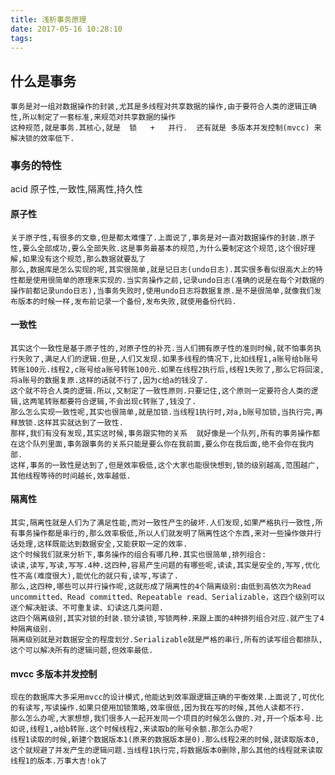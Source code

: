 ```yaml
---
title: 浅析事务原理
date: 2017-05-16 10:28:10
tags:
---
```


## 什么是事务
    事务是对一组对数据操作的封装,尤其是多线程对共享数据的操作,由于要符合人类的逻辑正确性,所以制定了一套标准,来规范对共享数据的操作  
    这种规范,就是事务.其核心,就是  锁   +   并行.  还有就是 多版本并发控制(mvcc) 来解决锁的效率低下.
    
### 事务的特性
acid 原子性,一致性,隔离性,持久性
#### 原子性
    关于原子性,有很多的文章,但是都太难懂了.上面说了,事务是对一直对数据操作的封装.原子性,要么全部成功,要么全部失败.这是事务最基本的规范,为什么要制定这个规范,这个很好理解,如果没有这个规范,那么数据就要乱了
    那么,数据库是怎么实现的呢,其实很简单,就是记日志(undo日志).其实很多看似很高大上的特性都是使用很简单的原理来实现的.当实务操作之前,记录undo日志(准确的说是在每个对数据的操作前都记录undo日志),当事务失败时,使用undo日志将数据复原.是不是很简单,就像我们发布版本的时候一样,发布前记录一个备份,发布失败,就使用备份代码.
#### 一致性
    其实这个一致性是基于原子性的,对原子性的补充.当人们拥有原子性的准则时候,就不怕事务执行失败了,满足人们的逻辑.但是,人们又发现.如果多线程的情况下,比如线程1,a账号给b账号转账100元.线程2,c账号给a账号转账100元.如果在线程2执行后,线程1失败了,那么它将回滚,将a账号的数据复原.这样的话就不行了,因为c给a的钱没了.
    这个就不符合人类的逻辑.所以,又制定了一致性原则.只要记住,这个原则一定要符合人类的逻辑,这两笔转账都要符合逻辑,不会出现c转账了,钱没了.
    那么怎么实现一致性呢,其实也很简单,就是加锁.当线程1执行时,对a,b账号加锁,当执行完,再释放锁.这样其实就达到了一致性.
    那样,我们有没有发现,其实这时候,事务跟实物的关系  就好像是一个队列,所有的事务操作都在这个队列里面,事务跟事务的关系只能是要么你在我前面,要么你在我后面,绝不会你在我内部.
    这样,事务的一致性是达到了,但是效率极低,这个大家也能很快想到,锁的级别越高,范围越广,其他线程等待的时间越长,效率越低.
#### 隔离性
    其实,隔离性就是人们为了满足性能,而对一致性产生的破坏.人们发现,如果严格执行一致性,所有事务操作都是串行的,那么效率极低,所以人们就发明了隔离性这个东西,来对一些操作做并行话处理,这样既能达到数据安全,又能获取一定的效率.
    这个时候我们就来分析下,事务操作的组合有哪几种.其实也很简单,排列组合:
    读读,读写,写读,写写.4种.这四种,容易产生问题的有哪些呢,读读,其实是安全的,写写,优化性不高(难度很大),能优化的就只有,读写,写读了.
    那么,这四种,哪些可以并行操作呢,这就形成了隔离性的4个隔离级别:由低到高依次为Read uncommitted、Read committed、Repeatable read、Serializable，这四个级别可以逐个解决脏读、不可重复读、幻读这几类问题.
    这四个隔离级别,其实对锁的封装.锁分读锁,写锁两种.来跟上面的4种排列组合对应.就产生了4种隔离级别.
    隔离级别就是对数据安全的程度划分.Serializable就是严格的串行,所有的读写组合都排队,这个可以解决所有的逻辑问题,但效率最低.
#### mvcc 多版本并发控制
    现在的数据库大多采用mvcc的设计模式,他能达到效率跟逻辑正确的平衡效果.上面说了,可优化的有读写,写读操作.如果只使用加锁策略,效率很低,因为我在写的时候,其他人读都不行.
    那么怎么办呢,大家想想,我们很多人一起开发同一个项目的时候怎么做的.对,开一个版本号.比如说,线程1,a给b转账.这个时候线程2,来读取b的账号余额.那怎么办呢?
    线程1读取的时候,新建个数据版本1(原来的数据版本是0).那么线程2来的时候,就读取版本0,这个就规避了并发产生的逻辑问题.当线程1执行完,将数据版本0删除,那么其他的线程就来读取线程1的版本.万事大吉!ok了
    

